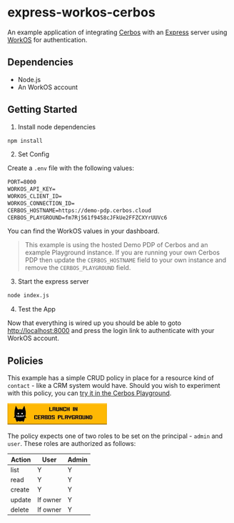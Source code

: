 # express-workos-cerbos

An example application of integrating [Cerbos](https://cerbos.dev) with an [Express](https://expressjs.com/) server using [WorkOS](https://workos.com/) for authentication.

## Dependencies

- Node.js
- An WorkOS account

## Getting Started


1. Install node dependencies

```bash
npm install
```

2. Set Config

Create a `.env` file with the following values:

```
PORT=8000
WORKOS_API_KEY=
WORKOS_CLIENT_ID=
WORKOS_CONNECTION_ID=
CERBOS_HOSTNAME=https://demo-pdp.cerbos.cloud
CERBOS_PLAYGROUND=fm7Rj561f9458cJFkUe2FFZCXYrUUVc6
```
You can find the WorkOS values in your dashboard.

> This example is using the hosted Demo PDP of Cerbos and an example Playground instance. If you are running your own Cerbos PDP then update the `CERBOS_HOSTNAME` field to your own instance and remove the `CERBOS_PLAYGROUND` field.

3. Start the express server

```bash
node index.js
```

4. Test the App

Now that everything is wired up you should be able to goto [http://localhost:8000](http://localhost:8000) and press the login link to authenticate with your WorkOS account.

## Policies

This example has a simple CRUD policy in place for a resource kind of `contact` - like a CRM system would have. Should you wish to experiment with this policy, you can <a href="https://play.cerbos.dev/p/fm7Rj561f9458cJFkUe2FFZCXYrUUVc6" target="_blank">try it in the Cerbos Playground</a>.

<a href="https://play.cerbos.dev/p/fm7Rj561f9458cJFkUe2FFZCXYrUUVc6" target="_blank"><img src="docs/launch.jpg" height="48" /></a>

The policy expects one of two roles to be set on the principal - `admin` and `user`. These roles are authorized as follows:

| Action | User     | Admin |
| ------ | -------- | ----- |
| list   | Y        | Y     |
| read   | Y        | Y     |
| create | Y        | Y     |
| update | If owner | Y     |
| delete | If owner | Y     |
